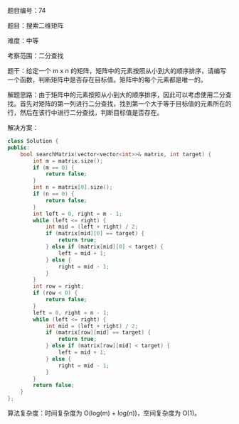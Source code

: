 题目编号：74

题目：搜索二维矩阵

难度：中等

考察范围：二分查找

题干：给定一个 m x n 的矩阵，矩阵中的元素按照从小到大的顺序排序，请编写一个函数，判断矩阵中是否存在目标值。矩阵中的每个元素都是唯一的。

解题思路：由于矩阵中的元素按照从小到大的顺序排序，因此可以考虑使用二分查找。首先对矩阵的第一列进行二分查找，找到第一个大于等于目标值的元素所在的行，然后在该行中进行二分查找，判断目标值是否存在。

解决方案：

```cpp
class Solution {
public:
    bool searchMatrix(vector<vector<int>>& matrix, int target) {
        int m = matrix.size();
        if (m == 0) {
            return false;
        }
        int n = matrix[0].size();
        if (n == 0) {
            return false;
        }
        int left = 0, right = m - 1;
        while (left <= right) {
            int mid = (left + right) / 2;
            if (matrix[mid][0] == target) {
                return true;
            } else if (matrix[mid][0] < target) {
                left = mid + 1;
            } else {
                right = mid - 1;
            }
        }
        int row = right;
        if (row < 0) {
            return false;
        }
        left = 0, right = n - 1;
        while (left <= right) {
            int mid = (left + right) / 2;
            if (matrix[row][mid] == target) {
                return true;
            } else if (matrix[row][mid] < target) {
                left = mid + 1;
            } else {
                right = mid - 1;
            }
        }
        return false;
    }
};
```

算法复杂度：时间复杂度为 O(log(m) + log(n))，空间复杂度为 O(1)。